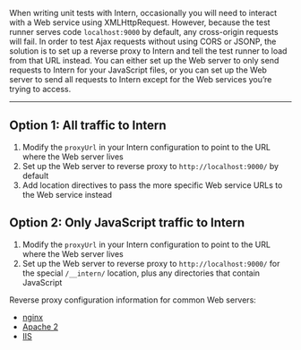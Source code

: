 When writing unit tests with Intern, occasionally you will need to interact with a Web service using XMLHttpRequest. However, because the test runner serves code `localhost:9000` by default, any cross-origin requests will fail. In order to test Ajax requests without using CORS or JSONP, the solution is to set up a reverse proxy to Intern and tell the test runner to load from that URL instead. You can either set up the Web server to only send requests to Intern for your JavaScript files, or you can set up the Web server to send all requests to Intern except for the Web services you’re trying to access.

---

## Option 1: All traffic to Intern

1. Modify the `proxyUrl` in your Intern configuration to point to the URL where the Web server lives
2. Set up the Web server to reverse proxy to `http://localhost:9000/` by default
3. Add location directives to pass the more specific Web service URLs to the Web service instead

## Option 2: Only JavaScript traffic to Intern

1. Modify the `proxyUrl` in your Intern configuration to point to the URL where the Web server lives
2. Set up the Web server to reverse proxy to `http://localhost:9000/` for the special `/__intern/` location, plus any directories that contain JavaScript

Reverse proxy configuration information for common Web servers:

* [nginx](http://wiki.nginx.org/HttpProxyModule)
* [Apache 2](https://httpd.apache.org/docs/2.2/mod/mod_proxy.html)
* [IIS](http://www.iis.net/learn/extensions/url-rewrite-module/reverse-proxy-with-url-rewrite-v2-and-application-request-routing)